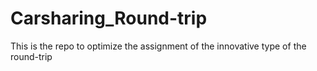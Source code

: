 # Carsharing_Round-trip
This is the repo to optimize the assignment of the innovative type of the round-trip
